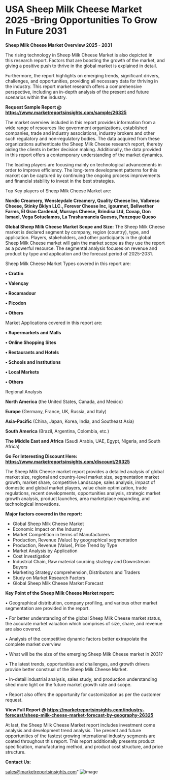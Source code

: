  # USA Sheep Milk Cheese Market 2025 -Bring Opportunities To Grow In Future 2031

<Strong> Sheep Milk Cheese Market Overview 2025 - 2031</strong>

The rising technology in Sheep Milk Cheese Market is also depicted in this research report. Factors that are boosting the growth of the market, and giving a positive push to thrive in the global market is explained in detail.

Furthermore, the report highlights on emerging trends, significant drivers, challenges, and opportunities, providing all necessary data for thriving in the industry. This report market research offers a comprehensive perspective, including an in-depth analysis of the present and future scenarios within the industry.

<strong>Request Sample Report @ <a href=https://www.marketreportsinsights.com/sample/26325>https://www.marketreportsinsights.com/sample/26325</a></strong>

The market overview included in this report provides information from a wide range of resources like government organizations, established companies, trade and industry associations, industry brokers and other such regulatory and non-regulatory bodies. The data acquired from these organizations authenticate the Sheep Milk Cheese research report, thereby aiding the clients in better decision making. Additionally, the data provided in this report offers a contemporary understanding of the market dynamics.

The leading players are focusing mainly on technological advancements in order to improve efficiency. The long-term development patterns for this market can be captured by continuing the ongoing process improvements and financial stability to invest in the best strategies.

Top Key players of Sheep Milk Cheese Market are:

<strong>Nordic Creamery, Wensleydale Creamery, Quality Cheese Inc, Valbreso Cheese, Stinky Bklyn LLC., Forever Cheese Inc, igourmet, Bellwether Farms, El Gran Cardenal, Murrays Cheese, Brindisa Ltd, Covap, Don Ismael, Vega Sotuelamos, La Trashumancia Quesos, Panzoque Queso</strong>

<strong><b>Global Sheep Milk Cheese Market Scope and Size:</b></strong>
The Sheep Milk Cheese market is declared segment by company, region (country), type, and application. Players, stakeholders, and other participants in the global Sheep Milk Cheese market will gain the market scope as they use the report as a powerful resource. The segmental analysis focuses on revenue and product by type and application and the forecast period of 2025-2031.

Sheep Milk Cheese Market Types covered in this report are:

<strong>• Crottin

• Valençay

• Rocamadour

• Picodon

• Others</strong>

Market Applications covered in this report are:

<strong>• Supermarkets and Malls

• Online Shopping Sites

• Restaurants and Hotels

• Schools and Institutions

• Local Markets

• Others</strong> 

Regional Analysis

<strong>North America</strong> (the United States, Canada, and Mexico)

<strong>Europe</strong> (Germany, France, UK, Russia, and Italy)

<strong>Asia-Pacific</strong> (China, Japan, Korea, India, and Southeast Asia)

<strong>South America</strong> (Brazil, Argentina, Colombia, etc.)

<strong>The Middle East and Africa</strong> (Saudi Arabia, UAE, Egypt, Nigeria, and South Africa)

<strong>Go For Interesting Discount Here: <a href=https://www.marketreportsinsights.com/discount/26325>https://www.marketreportsinsights.com/discount/26325</a></strong>

The Sheep Milk Cheese market report provides a detailed analysis of global market size, regional and country-level market size, segmentation market growth, market share, competitive Landscape, sales analysis, impact of domestic and global market players, value chain optimization, trade regulations, recent developments, opportunities analysis, strategic market growth analysis, product launches, area marketplace expanding, and technological innovations.

<strong><b>Major factors covered in the report:</b></strong>
<ul>
  <li>Global Sheep Milk Cheese Market </li>
  <li>Economic Impact on the Industry</li>
  <li>Market Competition in terms of Manufacturers</li>
  <li>Production, Revenue (Value) by geographical segmentation</li>
  <li>Production, Revenue (Value), Price Trend by Type</li>
  <li>Market Analysis by Application</li>
  <li>Cost Investigation</li>
  <li>Industrial Chain, Raw material sourcing strategy and Downstream Buyers</li>
  <li>Marketing Strategy comprehension, Distributors and Traders</li>
  <li>Study on Market Research Factors</li>
  <li>Global Sheep Milk Cheese Market Forecast</li>
</ul>

<strong><b>Key Point of the Sheep Milk Cheese Market report:</b></strong>

• Geographical distribution, company profiling, and various other market segmentation are provided in the report.

• For better understanding of the global Sheep Milk Cheese market status, the accurate market valuation which comprises of size, share, and revenue are also covered.

• Analysis of the competitive dynamic factors better extrapolate the complete market overview

• What will be the size of the emerging Sheep Milk Cheese market in 2031?

• The latest trends, opportunities and challenges, and growth drivers provide better construal of the Sheep Milk Cheese Market.

• In-detail industrial analysis, sales study, and production understanding shed more light on the future market growth rate and scope.

• Report also offers the opportunity for customization as per the customer request.

<strong><b>View Full Report @ <a href=https://marketreportsinsights.com/industry-forecast/sheep-milk-cheese-market-forecast-by-geography-26325>https://marketreportsinsights.com/industry-forecast/sheep-milk-cheese-market-forecast-by-geography-26325</a></b></strong>


At last, the Sheep Milk Cheese Market report includes investment come analysis and development trend analysis. The present and future opportunities of the fastest growing international industry segments are coated throughout this report. This report additionally presents product specification, manufacturing method, and product cost structure, and price structure.

<strong>Contact Us:</strong>

sales@marketreportsinsights.com"
![image](https://github.com/user-attachments/assets/0fb3c004-6712-4208-9dfd-85fb577d2f8b)
